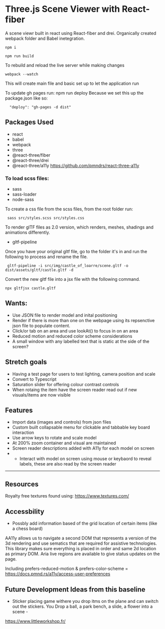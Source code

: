 # Three.js Scene Viewer with React-fiber

A scene viewr built in react using React-fiber and drei. Organically created webpack folder and Babel inetegration. 

```
npm i
```
```
npm run build
```
To rebuild and reload the live server while making changes
```
webpack --watch
```
This will create main file and basic set up to let the application run 

To update gh pages run: npm run deploy
Because we set this up the package.json like so:   
```
  "deploy": "gh-pages -d dist"
```
## Packages Used
- react
- babel
- webpack 
- three
- @react-three/fiber
- @react-three/drei
- @react-three/a11y
https://github.com/pmndrs/react-three-a11y 

### To load scss files:
- sass
- sass-loader
- node-sass

To create a css file from the scss files, from the root folder run:
```
 sass src/styles.scss src/styles.css
```


To render glTF files as 2.0 version, which renders, meshes, shadings and animations differently. 
- gltf-pipeline

Once you have your original gltf file, go to the folder it's in and run the following to process and rename the file. 

```
 gltf-pipeline -i src/img/castle_of_loarre/scene.gltf -o dist/assets/gltf/castle.gltf -d
```
Convert the new gltf file into a jsx file with the following command.
```
npx gltfjsx castle.gltf
```

## Wants: 
- Use JSON file to render model and inital positioning
- Render if there is more than one on the webpage using its repsenctive json file to populate content.
- Click/or tab on an area and use lookAt() to focus in on an area
- Reduced motion and reduced color scheme considerations
- A small window with any labelled text that is static at the side of the screen?

## Stretch goals
- Having a test page for users to test lighting, camera position and scale 
- Convert to Typescript
- Saturation slider for offering colour contrast controls
- When rotaing the item have the screen reader read out if new visuals/items are now visible

## Features
- Import data (images and controls) from json files
- Custom built collapsable menu for clickable and tabbable key board interaction
- Use arrow keys to rotate and scale model
- At 200% zoom container and visual are maintained
- Screen reader descriptions added with A11y for each model on screen
- - Interact with model on screen using mouse or keybaord to reveal labels, these are also read by the screen reader
---

## Resources
Royalty free textures found using: https://www.textures.com/

## Accessbility 
- Possbly add information based of the grid location of certain items (like a chess board)

AA11y allows us to navigate a second DOM that represents a version of the 3d rendering and use sematics that are required for assistive technologies. This library makes sure everything is placed in order and same 2d location as primary DOM. Aria live regions are available to give status updates on the page. 

 Including prefers-reduced-motion & prefers-color-scheme = https://docs.pmnd.rs/a11y/access-user-preferences 


## Future Development Ideas from this baseline
 - Sticker placing game withere you drop itms on the plane and can switch out the stickers. You
Drop a ball, a park bench, a slide, a flower into a scene - 

https://www.littleworkshop.fr/




